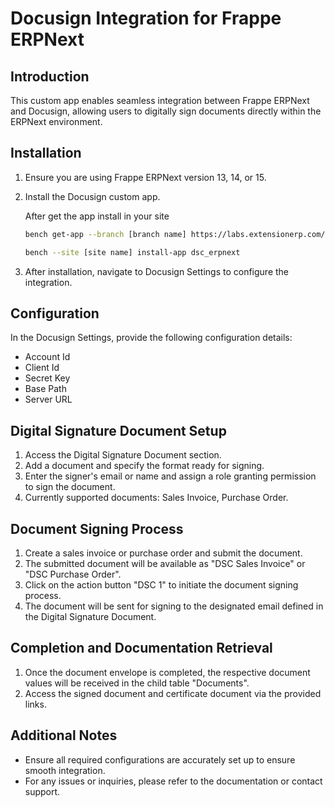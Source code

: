 # Docusign Integration for Frappe ERPNext

## Introduction

This custom app enables seamless integration between Frappe ERPNext and Docusign, allowing users to digitally sign documents directly within the ERPNext environment.

## Installation

1. Ensure you are using Frappe ERPNext version 13, 14, or 15.
2. Install the Docusign custom app.  <p>After get the app install in your site </p>

    ```bash
    bench get-app --branch [branch name] https://labs.extensionerp.com/sonu/docusign-integration.git
    ```
    
    ```bash
    bench --site [site name] install-app dsc_erpnext
    ```
3. After installation, navigate to Docusign Settings to configure the integration.

## Configuration

In the Docusign Settings, provide the following configuration details:

* Account Id
* Client Id
* Secret Key
* Base Path
* Server URL


## Digital Signature Document Setup

1. Access the Digital Signature Document section.
2. Add a document and specify the format ready for signing.
3. Enter the signer's email or name and assign a role granting permission to sign the document.
4. Currently supported documents: Sales Invoice, Purchase Order.

## Document Signing Process

1. Create a sales invoice or purchase order and submit the document.
2. The submitted document will be available as "DSC Sales Invoice" or "DSC Purchase Order".
3. Click on the action button "DSC 1" to initiate the document signing process.
4. The document will be sent for signing to the designated email defined in the Digital Signature Document.

## Completion and Documentation Retrieval

1. Once the document envelope is completed, the respective document values will be received in the child table "Documents".
2. Access the signed document and certificate document via the provided links.

## Additional Notes

* Ensure all required configurations are accurately set up to ensure smooth integration.
* For any issues or inquiries, please refer to the documentation or contact support.
